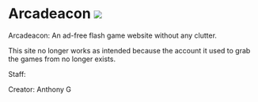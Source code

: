 # Arcadeacon ![](https://img.shields.io/teamcity/http/teamcity.jetbrains.com/s/bt345.svg) 
Arcadeacon: An ad-free flash game website without any clutter.

This site no longer works as intended because the account it used to grab the games from no longer exists.

Staff:

Creator:
Anthony G
